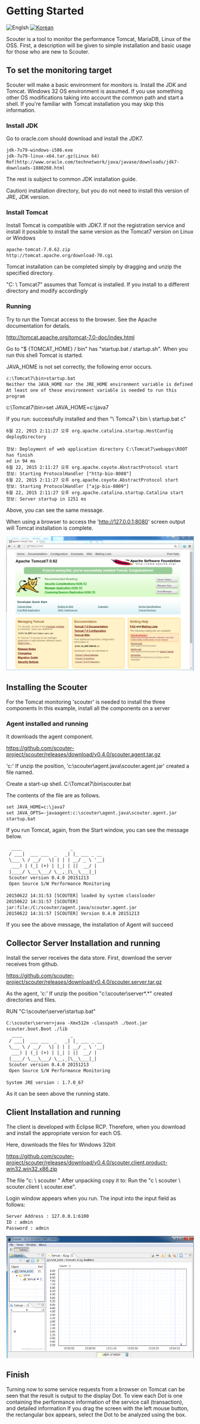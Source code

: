 # Getting Started
![Englsh](https://img.shields.io/badge/language-English-orange.svg) [![Korean](https://img.shields.io/badge/language-Korean-blue.svg)](Getting-Started_kr.md)

Scouter is a tool to monitor the performance Tomcat, MariaDB, Linux of the OSS.
First, a description will be given to simple installation and basic usage for those who are new to Scouter.

## To set the monitoring target
Scouter will make a basic environment for monitors is. Install the JDK and Tomcat.
Windows 32 OS environment is assumed. If you use something other OS modifications taking into account the common path and start a shell.
If you're familiar with Tomcat installation you may skip this information.

### Install JDK
Go to oracle.com should download and install the JDK7.
```
jdk-7u79-windows-i586.exe
jdk-7u79-linux-x64.tar.gz(Linux 64)
Ref)http://www.oracle.com/technetwork/java/javase/downloads/jdk7-downloads-1880260.html
```
The rest is subject to common JDK installation guide.

Caution) installation directory, but you do not need to install this version of JRE, JDK version.

### Install Tomcat
Install Tomcat is compatible with JDK7. If not the registration service and install it possible to install the same version as the Tomcat7 version on Linux or Windows
```
apache-tomcat-7.0.62.zip
http://tomcat.apache.org/download-70.cgi
```
Tomcat installation can be completed simply by dragging and unzip the specified directory.

"C: \ Tomcat7" assumes that Tomcat is installed. If you install to a different directory and modify accordingly


### Running
Try to run the Tomcat access to the browser. See the Apache documentation for details.

http://tomcat.apache.org/tomcat-7.0-doc/index.html

Go to "$ {TOMCAT_HOME} / bin" has "startup.bat / startup.sh". When you run this shell Tomcat is started.

JAVA_HOME is not set correctly, the following error occurs.
```
c:\Tomcat7\bin>startup.bat
Neither the JAVA_HOME nor the JRE_HOME environment variable is defined
At least one of these environment variable is needed to run this program
```
c:\Tomcat7\bin>set JAVA_HOME=c:\java7

If you run: successfully installed and then "\ Tomca7 \ bin \ startup.bat c"

```
6월 22, 2015 2:11:27 오후 org.apache.catalina.startup.HostConfig deployDirectory

정보: Deployment of web application directory C:\Tomcat7\webapps\ROOT has finish
ed in 94 ms
6월 22, 2015 2:11:27 오후 org.apache.coyote.AbstractProtocol start
정보: Starting ProtocolHandler ["http-bio-8080"]
6월 22, 2015 2:11:27 오후 org.apache.coyote.AbstractProtocol start
정보: Starting ProtocolHandler ["ajp-bio-8009"]
6월 22, 2015 2:11:27 오후 org.apache.catalina.startup.Catalina start
정보: Server startup in 1251 ms
```
Above, you can see the same message. 

When using a browser to access the 'http://127.0.0.1:8080' screen output will Tomcat installation is complete.

![Tomcat](../img/main/getting_started_tomcat.png)

## Installing the Scouter
For the Tomcat monitoring 'scouter' is needed to install the three components
In this example, install all the components on a server

### Agent installed and running
It downloads the agent component. 

https://github.com/scouter-project/scouter/releases/download/v0.4.0/scouter.agent.tar.gz

'c:\' If unzip the position, 'c:\scouter\agent.java\scouter.agent.jar' created a file named.

Create a start-up shell.
C:\Tomcat7\bin\scouter.bat

The contents of the file are as follows.
```
set JAVA_HOME=c:\java7
set JAVA_OPTS=-javaagent:c:\scouter\agent.java\scouter.agent.jar
startup.bat
```
If you run Tomcat, again, from the Start window, you can see the message below.
```
  ____                  _
 / ___|  ___ ___  _   _| |_ ___ _ __
 \___ \ / __/   \| | | | __/ _ \ '__|
  ___) | (_| (+) | |_| | ||  __/ |
 |____/ \___\___/ \__,_|\__\___|_|
 Scouter version 0.4.0 20151213
 Open Source S/W Performance Monitoring

20150622 14:31:53 [SCOUTER] loaded by system classloader
20150622 14:31:57 [SCOUTER] jar:file:/C:/scouter/agent.java/scouter.agent.jar
20150622 14:31:57 [SCOUTER] Version 0.4.0 20151213
```
If you see the above message, the installation of Agent will succeed


## Collector Server Installation and running
Install the server receives the data store. First, download the server receives from github.

https://github.com/scouter-project/scouter/releases/download/v0.4.0/scouter.server.tar.gz

As the agent, 'c:\' If unzip the position "c:\scouter\server\*.*" created directories and files.

RUN "C:\scouter\server\startup.bat"

```
C:\scouter\server>java -Xmx512m -classpath ./boot.jar scouter.boot.Boot ./lib
  ____                  _
 / ___|  ___ ___  _   _| |_ ___ _ __
 \___ \ / __/   \| | | | __/ _ \ '__|
  ___) | (_| (+) | |_| | ||  __/ |
 |____/ \___\___/ \__,_|\__\___|_|
 Scouter version 0.4.0 20151213
 Open Source S/W Performance Monitoring

System JRE version : 1.7.0_67

```

As it can be seen above the running state.

## Client Installation and running
The client is developed with Eclipse RCP. Therefore, when you download and install the appropriate version for each OS.

Here, downloads the files for Windows 32bit

https://github.com/scouter-project/scouter/releases/download/v0.4.0/scouter.client.product-win32.win32.x86.zip

The file "c: \ scouter \" After unpacking copy it to: Run the "c \ scouter \ scouter.client \ scouter.exe".

Login window appears when you run. The input into the input field as follows:
```
Server Address : 127.0.0.1:6100
ID : admin
Password : admin
```

![Scouter](../img/main/getting_started_scouter.png)

## Finish
Turning now to some service requests from a browser on Tomcat can be seen that the result is output to the display Dot.
To view each Dot is one containing the performance information of the service call (transaction), and detailed information
If you drag the screen with the left mouse button, the rectangular box appears, select the Dot to be analyzed using the box.